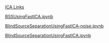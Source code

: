 [ICA Links](IndependentComponentAnalysis.md)

[BSSUsingFastICA.ipynb](https://github.com/TrackDR/ModdedIpythonNotebooks/blob/master/BlindSourceSeparationUsingFastICA.ipynb)

[BlindSourceSeparationUsingFastICA-noise.ipynb](https://github.com/TrackDR/ModdedIpythonNotebooks/blob/master/BlindSourceSeparationUsingFastICA-noise.ipynb)

[BlindSourceSeparationUsingFastICA.ipynb](https://github.com/TrackDR/ModdedIpythonNotebooks/blob/master/BlindSourceSeparationUsingFastICA.ipynb)


